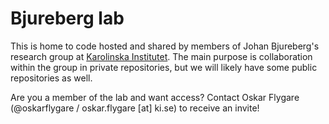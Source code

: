 # Bjureberg lab

This is home to code hosted and shared by members of Johan Bjureberg's research group at [Karolinska Institutet](https://ki.se/en/cns/johan-bjureberg-and-clara-hellners-research-group). The main purpose is collaboration within the group in private repositories, but we will likely have some public repositories as well.

Are you a member of the lab and want access? Contact Oskar Flygare (@oskarflygare / oskar.flygare [at] ki.se) to receive an invite!
